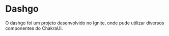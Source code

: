 # Dashgo

O dashgo foi um projeto desenvolvido no Ignite, onde pude utilizar diversos componentes do ChakraUI.
